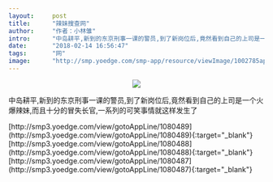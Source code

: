 ```yaml
---
layout:     post
title:      "辣妹搜查网"
author:     "作者：小林雏"
intro:      "中岛耕平,新到的东京刑事一课的警员,到了新岗位后,竟然看到自己的上司是一个火爆辣妹,而且十分的冒失长官,一系列的可笑事情就这样发生了"
date:       "2018-02-14 16:56:47"
tags:       "网"
image:      "http://smp.yoedge.com/smp-app/resource/viewImage/1002785appline.png"
---
```

<div style="text-align: center">
<p><img src="http://smp.yoedge.com/smp-app/resource/viewImage/1002785appline.png"/></p>
</div>
<p class="post-meta">
<span>中岛耕平,新到的东京刑事一课的警员,到了新岗位后,竟然看到自己的上司是一个火爆辣妹,而且十分的冒失长官,一系列的可笑事情就这样发生了</span>
</p>
[http://smp3.yoedge.com/view/gotoAppLine/1080489](http://smp3.yoedge.com/view/gotoAppLine/1080489){:target="_blank"}
[http://smp3.yoedge.com/view/gotoAppLine/1080488](http://smp3.yoedge.com/view/gotoAppLine/1080488){:target="_blank"}
[http://smp3.yoedge.com/view/gotoAppLine/1080487](http://smp3.yoedge.com/view/gotoAppLine/1080487){:target="_blank"}


